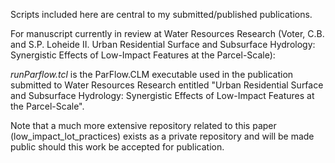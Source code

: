 Scripts included here are central to my submitted/published publications.

For manuscript currently in review at Water Resources Research (Voter, C.B. and S.P. Loheide II. Urban Residential Surface and Subsurface Hydrology: Synergistic Effects of Low-Impact Features at the Parcel-Scale):

_runParflow.tcl_ is the ParFlow.CLM executable used in the publication submitted to Water Resources Research entitled "Urban Residential Surface and Subsurface Hydrology: Synergistic Effects of Low-Impact Features at the Parcel-Scale".

Note that a much more extensive repository related to this paper (low_impact_lot_practices) exists as a private repository and will be made public should this work be accepted for publication.
